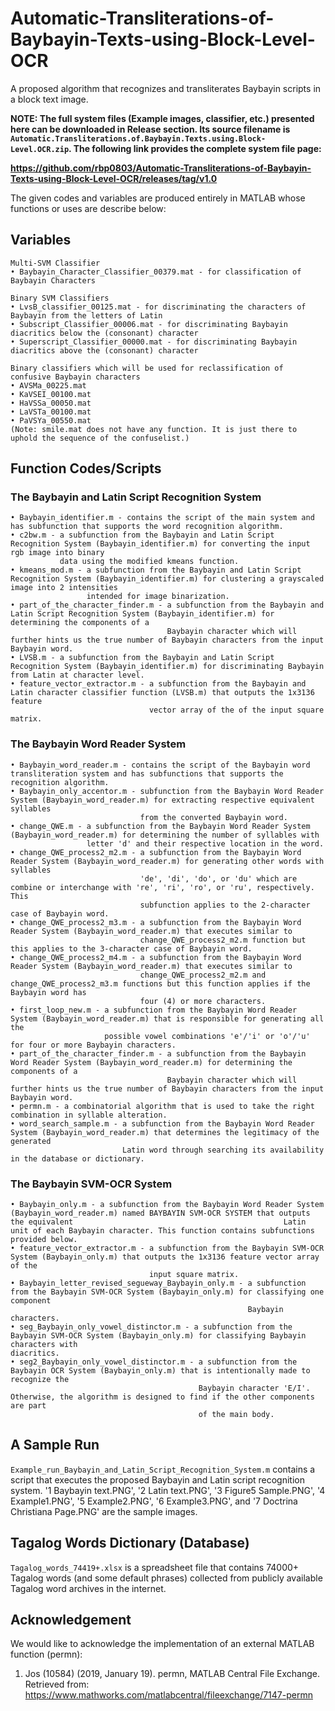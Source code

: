 # Automatic-Transliterations-of-Baybayin-Texts-using-Block-Level-OCR

A proposed algorithm that recognizes and transliterates Baybayin scripts in a block text image.

<b> NOTE: The full system files (Example images, classifier, etc.) presented here can be downloaded in Release section. Its source filename is `Automatic.Transliterations.of.Baybayin.Texts.using.Block-Level.OCR.zip`. The following link provides the complete system file page:
  
https://github.com/rbp0803/Automatic-Transliterations-of-Baybayin-Texts-using-Block-Level-OCR/releases/tag/v1.0
</b>

The given codes and variables are produced entirely in MATLAB whose functions or uses are describe below:

## Variables

```
Multi-SVM Classifier
• Baybayin_Character_Classifier_00379.mat - for classification of Baybayin Characters
```

```
Binary SVM Classifiers
• LvsB_classifier_00125.mat - for discriminating the characters of Baybayin from the letters of Latin
• Subscript_Classifier_00006.mat - for discriminating Baybayin diacritics below the (consonant) character
• Superscript_Classifier_00000.mat - for discriminating Baybayin diacritics above the (consonant) character
```

```
Binary classifiers which will be used for reclassification of confusive Baybayin characters
• AVSMa_00225.mat
• KaVSEI_00100.mat
• HaVSSa_00050.mat
• LaVSTa_00100.mat
• PaVSYa_00550.mat
(Note: smile.mat does not have any function. It is just there to uphold the sequence of the confuselist.)
```

## Function Codes/Scripts
### The Baybayin and Latin Script Recognition System
```
• Baybayin_identifier.m - contains the script of the main system and has subfunction that supports the word recognition algorithm.
• c2bw.m - a subfunction from the Baybayin and Latin Script Recognition System (Baybayin_identifier.m) for converting the input rgb image into binary
           data using the modified kmeans function.
• kmeans_mod.m - a subfunction from the Baybayin and Latin Script Recognition System (Baybayin_identifier.m) for clustering a grayscaled image into 2 intensities 
                 intended for image binarization.
• part_of_the_character_finder.m - a subfunction from the Baybayin and Latin Script Recognition System (Baybayin_identifier.m) for determining the components of a 
                                   Baybayin character which will further hints us the true number of Baybayin characters from the input Baybayin word.
• LVSB.m - a subfunction from the Baybayin and Latin Script Recognition System (Baybayin_identifier.m) for discriminating Baybayin from Latin at character level.                                  
• feature_vector_extractor.m - a subfunction from the Baybayin and Latin character classifier function (LVSB.m) that outputs the 1x3136 feature 
                               vector array of the of the input square matrix.
```
### The Baybayin Word Reader System
```
• Baybayin_word_reader.m - contains the script of the Baybayin word transliteration system and has subfunctions that supports the recognition algorithm.
• Baybayin_only_accentor.m - subfunction from the Baybayin Word Reader System (Baybayin_word_reader.m) for extracting respective equivalent syllables
                             from the converted Baybayin word.
• change_QWE.m - a subfunction from the Baybayin Word Reader System (Baybayin_word_reader.m) for determining the number of syllables with                          
                 letter 'd' and their respective location in the word.
• change_QWE_process2_m2.m - a subfunction from the Baybayin Word Reader System (Baybayin_word_reader.m) for generating other words with syllables
                             'de', 'di', 'do', or 'du' which are combine or interchange with 're', 'ri', 'ro', or 'ru', respectively. This 
                             subfunction applies to the 2-character case of Baybayin word.
• change_QWE_process2_m3.m - a subfunction from the Baybayin Word Reader System (Baybayin_word_reader.m) that executes similar to
                             change_QWE_process2_m2.m function but this applies to the 3-character case of Baybayin word.
• change_QWE_process2_m4.m - a subfunction from the Baybayin Word Reader System (Baybayin_word_reader.m) that executes similar to
                             change_QWE_process2_m2.m and change_QWE_process2_m3.m functions but this function applies if the Baybayin word has       
                             four (4) or more characters.
• first_loop_new.m - a subfunction from the Baybayin Word Reader System (Baybayin_word_reader.m) that is responsible for generating all the
                     possible vowel combinations 'e'/'i' or 'o'/'u' for four or more Baybayin characters.
• part_of_the_character_finder.m - a subfunction from the Baybayin Word Reader System (Baybayin_word_reader.m) for determining the components of a 
                                   Baybayin character which will further hints us the true number of Baybayin characters from the input Baybayin word.
• permn.m - a combinatorial algorithm that is used to take the right combination in syllable alteration.
• word_search_sample.m - a subfunction from the Baybayin Word Reader System (Baybayin_word_reader.m) that determines the legitimacy of the generated
                         Latin word through searching its availability in the database or dictionary.
```
### The Baybayin SVM-OCR System
```
• Baybayin_only.m - a subfunction from the Baybayin Word Reader System (Baybayin_word_reader.m) named BAYBAYIN SVM-OCR SYSTEM that outputs the equivalent                                               Latin unit of each Baybayin character. This function contains subfunctions provided below.
• feature_vector_extractor.m - a subfunction from the Baybayin SVM-OCR System (Baybayin_only.m) that outputs the 1x3136 feature vector array of the 
                               input square matrix. 
• Baybayin_letter_revised_segueway_Baybayin_only.m - a subfunction from the Baybayin SVM-OCR System (Baybayin_only.m) for classifying one component   
                                                     Baybayin characters.
• seg_Baybayin_only_vowel_distinctor.m - a subfunction from the Baybayin SVM-OCR System (Baybayin_only.m) for classifying Baybayin characters with                                                                          diacritics.                   
• seg2_Baybayin_only_vowel_distinctor.m - a subfunction from the Baybayin OCR System (Baybayin_only.m) that is intentionally made to recognize the 
                                          Baybayin character 'E/I'. Otherwise, the algorithm is designed to find if the other components are part 
                                          of the main body.
```




## A Sample Run

`Example_run_Baybayin_and_Latin_Script_Recognition_System.m` contains a script that executes the proposed Baybayin and Latin script recognition system. '1 Baybayin text.PNG', '2 Latin text.PNG', '3 Figure5 Sample.PNG', '4 Example1.PNG', '5 Example2.PNG', '6 Example3.PNG', and '7 Doctrina Christiana Page.PNG' are the sample images.

## Tagalog Words Dictionary (Database)

`Tagalog_words_74419+.xlsx` is a spreadsheet file that contains 74000+ Tagalog words (and some default phrases) collected from publicly available
                            Tagalog word archives in the internet.

## Acknowledgement

We would like to acknowledge the implementation of an external MATLAB function (permn):

1. Jos (10584) (2019, January 19). permn, MATLAB Central File Exchange. Retrieved from: https://www.mathworks.com/matlabcentral/fileexchange/7147-permn

